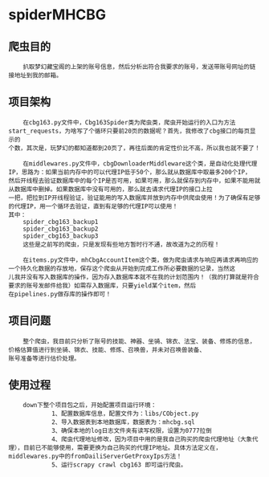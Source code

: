 # spiderMHCBG

## 爬虫目的
        扒取梦幻藏宝阁的上架的账号信息，然后分析出符合我要求的账号，发送带账号网址的链接地址到我的邮箱。

## 项目架构
        在cbg163.py文件中，Cbg163Spider类为爬虫类，爬虫开始运行的入口为方法start_requests，为啥写了个循环只要前20页的数据呢？首先，我修改了cbg接口的每页显示的
    个数，其次是，玩梦幻的都知道都到20页了，再往后面的肯定性价比不高，所以我也就不要了！

        在middlewares.py文件中，cbgDownloaderMiddleware这个类，是自动化处理代理IP，思路为：如果当前内存中的可以代理IP低于50个，那么就从数据库中取最多200个IP，
    然后开线程去验证数据库中的每个IP是否可用，如果可用，那么就保存到内存中，如果不能用就从数据库中删掉。如果数据库中没有可用的，那么就去请求代理IP的接口上拉
    一把，把拉到IP开线程验证，验证能用的写入数据库并放到内存中供爬虫使用！为了确保有足够的代理IP，用一个循环去验证，直到有足够的代理IP可以使用！
    其中：
        spider_cbg163_backup1
        spider_cbg163_backup2
        spider_cbg163_backup3
        这些是之前写的爬虫，只是发现有些地方暂时行不通，故改道为之的历程！
  
        在items.py文件中，mhCbgAccountItem这个类，做为爬虫请求与响应再请求再响应的一个持久化数据的存放地，保存这个爬虫从开始到完成工作所必要数据的记录，当然这
    儿我并没有写入数据库的操作，因为存入数据库本就不在我的计划范围内！（我的打算就是符合要求的账号发邮件给我）如需存入数据库，只要yield某个item，然后
    在pipelines.py做存库的操作即可！

## 项目问题
        整个爬虫，我目前只分析了账号的技能、神器、坐骑、锦衣、法宝、装备、修炼的信息，价格估算值进行到坐骑、锦衣、技能、修炼、召唤兽，并未对召唤兽装备、
    账号准备等进行估价处理。

## 使用过程
        down下整个项目包之后，开始配置项目运行环境：
                1、配置数据库信息，配置文件为：libs/CObject.py
                2、导入数据表到本地数据库，数据表为：mhcbg.sql
                3、确保本地的log日志文件夹有读写权限，设置为0777拉倒
                4、爬虫代理地址修改，因为项目中用的是我自己购买的爬虫代理地址（大象代理），目前已不能够使用，需要更换为自己购买的代理IP地址。具体方法定义在，middlewares.py中的fromDailiServerGetProxyIps方法！
                5、运行scrapy crawl cbg163 即可运行爬虫。
